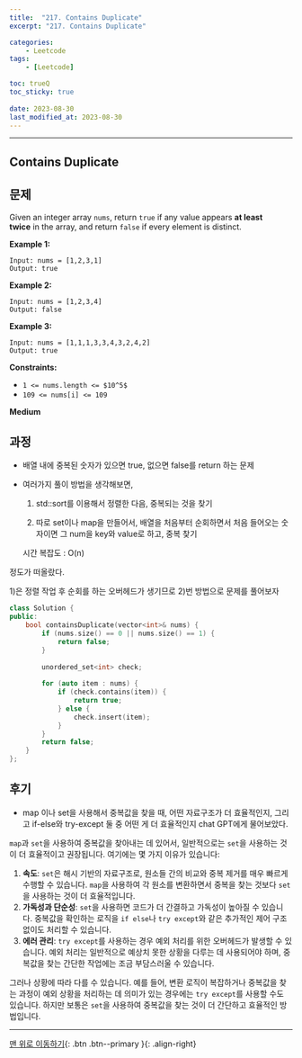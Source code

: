 ```yaml
---
title:  "217. Contains Duplicate"
excerpt: "217. Contains Duplicate"

categories:
    - Leetcode
tags:
    - [Leetcode]

toc: trueQ
toc_sticky: true
 
date: 2023-08-30
last_modified_at: 2023-08-30
---
```

***
## Contains Duplicate
## 문제

Given an integer array `nums`, return `true` if any value appears **at least twice** in the array, and return `false` if every element is distinct.

**Example 1:**

```
Input: nums = [1,2,3,1]
Output: true

```

**Example 2:**

```
Input: nums = [1,2,3,4]
Output: false

```

**Example 3:**

```
Input: nums = [1,1,1,3,3,4,3,2,4,2]
Output: true

```

**Constraints:**

- `1 <= nums.length <= $10^5$`
- `109 <= nums[i] <= 109`

**Medium**

## 과정

- 배열 내에 중복된 숫자가 있으면 true, 없으면 false를 return 하는 문제
- 여러가지 풀이 방법을 생각해보면,
    
    1) std::sort를 이용해서 정렬한 다음, 중복되는 것을 찾기
    
    2) 따로 set이나 map을 만들어서, 배열을 처음부터 순회하면서 처음 들어오는 숫자이면 그 num을 key와 value로 하고, 중복 찾기
    
    시간 복잡도 : O(n)
    

정도가 떠올랐다.

1)은 정렬 작업 후 순회를 하는 오버헤드가 생기므로 2)번 방법으로 문제를 풀어보자

```cpp
class Solution {
public:
    bool containsDuplicate(vector<int>& nums) {
        if (nums.size() == 0 || nums.size() == 1) {
            return false;
        }
        
        unordered_set<int> check;
        
        for (auto item : nums) {
            if (check.contains(item)) {
                return true;
            } else {
                check.insert(item);
            }
        }        
        return false;
    }
};
```

## 후기

- map 이나 set을 사용해서 중복값을 찾을 때, 어떤 자료구조가 더 효율적인지, 그리고 if-else와 try-except 둘 중 어떤 게 더 효율적인지 chat GPT에게 물어보았다.

`map`과 `set`을 사용하여 중복값을 찾아내는 데 있어서, 일반적으로는 `set`을 사용하는 것이 더 효율적이고 권장됩니다. 여기에는 몇 가지 이유가 있습니다:

1. **속도**: `set`은 해시 기반의 자료구조로, 원소들 간의 비교와 중복 제거를 매우 빠르게 수행할 수 있습니다. `map`을 사용하여 각 원소를 변환하면서 중복을 찾는 것보다 `set`을 사용하는 것이 더 효율적입니다.
2. **가독성과 단순성**: `set`을 사용하면 코드가 더 간결하고 가독성이 높아질 수 있습니다. 중복값을 확인하는 로직을 `if else`나 `try except`와 같은 추가적인 제어 구조 없이도 처리할 수 있습니다.
3. **에러 관리**: `try except`를 사용하는 경우 예외 처리를 위한 오버헤드가 발생할 수 있습니다. 예외 처리는 일반적으로 예상치 못한 상황을 다루는 데 사용되어야 하며, 중복값을 찾는 간단한 작업에는 조금 부담스러울 수 있습니다.

그러나 상황에 따라 다를 수 있습니다. 예를 들어, 변환 로직이 복잡하거나 중복값을 찾는 과정이 예외 상황을 처리하는 데 의미가 있는 경우에는 `try except`를 사용할 수도 있습니다. 하지만 보통은 `set`을 사용하여 중복값을 찾는 것이 더 간단하고 효율적인 방법입니다.
***
[맨 위로 이동하기](#){: .btn .btn--primary }{: .align-right}